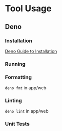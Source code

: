 # Tool Usage

## Deno
### Installation
[Deno Guide to Installation](https://docs.deno.com/runtime/#install-deno)

### Running


### Formatting
`deno fmt` in app/web

### Linting
`deno lint` in app/web

### Unit Tests